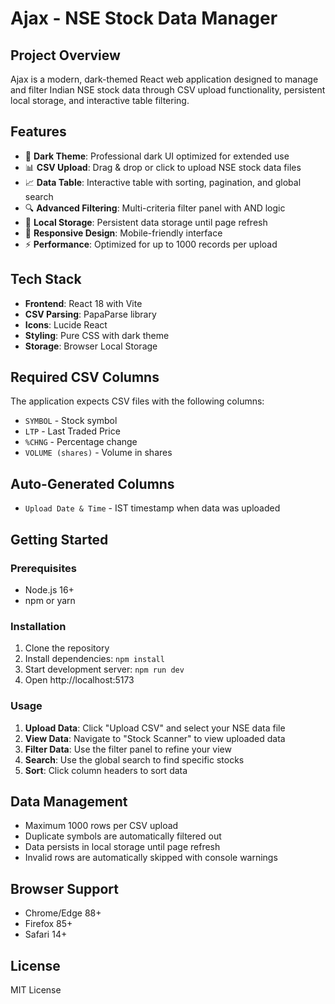 # Ajax - NSE Stock Data Manager

## Project Overview
Ajax is a modern, dark-themed React web application designed to manage and filter Indian NSE stock data through CSV upload functionality, persistent local storage, and interactive table filtering.

## Features
- 🌙 **Dark Theme**: Professional dark UI optimized for extended use
- 📊 **CSV Upload**: Drag & drop or click to upload NSE stock data files
- 📈 **Data Table**: Interactive table with sorting, pagination, and global search
- 🔍 **Advanced Filtering**: Multi-criteria filter panel with AND logic
- 💾 **Local Storage**: Persistent data storage until page refresh
- 📱 **Responsive Design**: Mobile-friendly interface
- ⚡ **Performance**: Optimized for up to 1000 records per upload

## Tech Stack
- **Frontend**: React 18 with Vite
- **CSV Parsing**: PapaParse library
- **Icons**: Lucide React
- **Styling**: Pure CSS with dark theme
- **Storage**: Browser Local Storage

## Required CSV Columns
The application expects CSV files with the following columns:
- `SYMBOL` - Stock symbol
- `LTP` - Last Traded Price
- `%CHNG` - Percentage change
- `VOLUME (shares)` - Volume in shares

## Auto-Generated Columns
- `Upload Date & Time` - IST timestamp when data was uploaded

## Getting Started

### Prerequisites
- Node.js 16+ 
- npm or yarn

### Installation
1. Clone the repository
2. Install dependencies: `npm install`
3. Start development server: `npm run dev`
4. Open http://localhost:5173

### Usage
1. **Upload Data**: Click "Upload CSV" and select your NSE data file
2. **View Data**: Navigate to "Stock Scanner" to view uploaded data
3. **Filter Data**: Use the filter panel to refine your view
4. **Search**: Use the global search to find specific stocks
5. **Sort**: Click column headers to sort data

## Data Management
- Maximum 1000 rows per CSV upload
- Duplicate symbols are automatically filtered out
- Data persists in local storage until page refresh
- Invalid rows are automatically skipped with console warnings

## Browser Support
- Chrome/Edge 88+
- Firefox 85+
- Safari 14+

## License
MIT License
